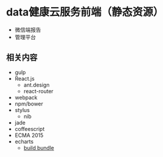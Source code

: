 data健康云服务前端（静态资源）
===========

- 微信端报告
- 管理平台

## 相关内容
- gulp
- React.js
    + ant.design
    + react-router
- webpack
- npm/bower
- stylus
    + nib
- jade
- coffeescript
- ECMA 2015
- echarts
    + [build bundle](http://echarts.baidu.com/builder/echarts.html?charts=line,gauge&components=grid,title,legend,tooltip,dataZoom&version=3)
